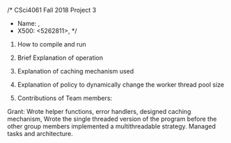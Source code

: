 /* CSci4061 Fall 2018 Project 3
* Name: <Grant James Udstrand>, <full name2>
* X500: <5262811>, <X500 for second name> */

1. How to compile and run

2. Brief Explanation of operation

3. Explanation of caching mechanism used

4. Explanation of policy to dynamically change the worker thread pool size

5. Contributions of Team members:

Grant: Wrote helper functions, error handlers,
designed caching mechanism, Wrote the single threaded version of the program before the
other group members implemented a multithreadable strategy. Managed tasks and architecture.

